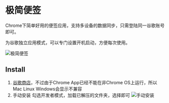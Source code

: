 # 极简便签


Chrome下简单好用的便签应用，支持多设备的数据同步，只需登陆同一谷歌账号即可。

为谷歌独立应用模式，可以专门设置开机启动，方便每次使用。


![极简便签](http://7xsudm.com1.z0.glb.clouddn.com/%E6%B7%B1%E5%BA%A6%E6%88%AA%E5%9B%BE_%E9%80%89%E6%8B%A9%E5%8C%BA%E5%9F%9F_20180211140649.png)


## Install

1. [谷歌商店](https://chrome.google.com/webstore/detail/mphjafgkghiiblgpmbidkpmaneejgacj)，不过由于Chrome App已经不能在非Chrome OS上运行，所以Mac Linux Windows会显示不兼容
2. 手动安装 勾选开发者模式，加载已解压的文件夹，选择即可
![手动安装](http://7xsudm.com1.z0.glb.clouddn.com/%E6%B7%B1%E5%BA%A6%E6%88%AA%E5%9B%BE_%E9%80%89%E6%8B%A9%E5%8C%BA%E5%9F%9F_20180211152509.png)
